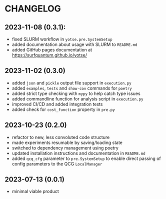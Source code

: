 CHANGELOG
=========

[//]: # (For more details refer to the [documentation]&#40;&#41;.)

2023-11-08 (0.3.1):
---
* fixed SLURM workflow in `yotse.pre.SystemSetup`
* added documentation about usage with SLURM to `README.md`
* added GitHub pages documentation at https://surfquantum.github.io/yotse/


2023-11-02 (0.3.0)
---
* added `json` and `pickle` output file support in `execution.py`
* added `examples`, `tests` and `show-cov` commands for `poetry`
* added strict type checking with `mypy` to help catch type issues
* added commandline function for analysis script in `execution.py`
* improved CI/CD and added integration tests
* added check for `cost_function` property in `pre.py`


2023-10-23 (0.2.0)
---
* refactor to new, less convoluted code structure
* made experiments resumable by saving/loading state
* switched to dependency management using poetry
* updated installation instructions and documentation in `README.md`
* added `qcq_cfg` parameter to `pre.SystemSetup` to enable direct passing of config parameters to the QCG `LocalManager`


2023-07-13 (0.0.1)
---
* minimal viable product
